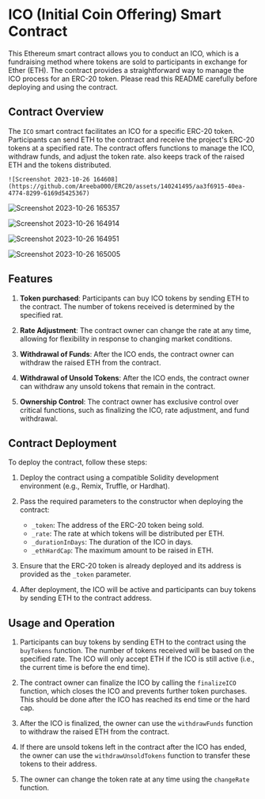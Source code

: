 
# ICO (Initial Coin Offering) Smart Contract

This Ethereum smart contract allows you to conduct an ICO, which is a fundraising method where tokens are sold to participants in exchange for Ether (ETH). The contract provides a straightforward way to manage the ICO process for an ERC-20 token. Please read this README carefully before deploying and using the contract.

## Contract Overview

The `ICO` smart contract facilitates an ICO for a specific ERC-20 token. Participants can send ETH to the contract and receive the project's ERC-20 tokens at a specified rate. The contract offers functions to manage the ICO, withdraw funds, and adjust the token rate.  also keeps track of the raised ETH and the tokens distributed.

    ![Screenshot 2023-10-26 164608](https://github.com/Areeba000/ERC20/assets/140241495/aa3f6915-40ea-4774-8299-6169d5425367)

   ![Screenshot 2023-10-26 165357](https://github.com/Areeba000/ERC20/assets/140241495/5b8e091f-53ad-48a9-96bf-7c2108d2cf01)


   ![Screenshot 2023-10-26 164914](https://github.com/Areeba000/ERC20/assets/140241495/468f9720-2a0b-4237-8900-30ffe191671a)


   ![Screenshot 2023-10-26 164951](https://github.com/Areeba000/ERC20/assets/140241495/1feb5b0c-d497-456b-abc2-95c208185caf)


   ![Screenshot 2023-10-26 165005](https://github.com/Areeba000/ERC20/assets/140241495/cb9add92-652e-4a3a-81cc-7c85954e1d9c)



## Features

1. **Token purchased**: Participants can buy ICO tokens by sending ETH to the contract. The number of tokens received is determined by the specified rat.
   
2. **Rate Adjustment**: The contract owner can change the rate at any time, allowing for flexibility in response to changing market conditions.

3. **Withdrawal of Funds**: After the ICO ends, the contract owner can withdraw the raised ETH from the contract.

4. **Withdrawal of Unsold Tokens**: After the ICO ends, the contract owner can withdraw any unsold tokens that remain in the contract.

5. **Ownership Control**: The contract owner has exclusive control over critical functions, such as finalizing the ICO, rate adjustment, and fund withdrawal.

## Contract Deployment

To deploy the contract, follow these steps:

1. Deploy the contract using a compatible Solidity development environment (e.g., Remix, Truffle, or Hardhat).

2. Pass the required parameters to the constructor when deploying the contract:
   - `_token`: The address of the ERC-20 token being sold.
   - `_rate`: The rate at which tokens will be distributed per ETH.
   - `_durationInDays`: The duration of the ICO in days.
   - `_ethHardCap`: The maximum amount to be raised in ETH.

3. Ensure that the ERC-20 token is already deployed and its address is provided as the `_token` parameter.

4. After deployment, the ICO will be active and participants can buy tokens by sending ETH to the contract address.

## Usage and Operation

1. Participants can buy tokens by sending ETH to the contract using the `buyTokens` function. The number of tokens received will be based on the specified rate. The ICO will only accept ETH if the ICO is still active (i.e., the current time is before the end time).

2. The contract owner can finalize the ICO by calling the `finalizeICO` function, which closes the ICO and prevents further token purchases. This should be done after the ICO has reached its end time or the hard cap.

3. After the ICO is finalized, the owner can use the `withdrawFunds` function to withdraw the raised ETH from the contract.

4. If there are unsold tokens left in the contract after the ICO has ended, the owner can use the `withdrawUnsoldTokens` function to transfer these tokens to their address.

5. The owner can change the token rate at any time using the `changeRate` function.

